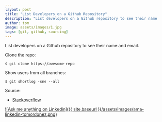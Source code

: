 ```yaml
---
layout: post
title: "List Developers on a Github Repository"
description: "List developers on a Github repository to see their name and email."
author: tom
image: assets/images/1.jpg
tags: [git, github, sourcing]
---
```


List developers on a Github repository to see their name and email.

Clone the repo:

    $ git clone https://awesome-repo

Show users from all branches:

    $ git shortlog -sne --all


Source:
* [Stackoverflow](https://stackoverflow.com/questions/9597410/list-all-developers-on-a-project-in-git)

[![Ask me anything on Linkedin]({{ site.baseurl }}/assets/images/ama-linkedin-tomordonez.png)](https://www.linkedin.com/in/tomordonez/)